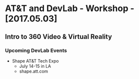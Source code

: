 # AT&T and DevLab - Workshop - [2017.05.03]

## Intro to 360 Video & Virtual Reality

### Upcoming DevLab Events

- Shape AT&T Tech Expo
    - July 14-15 in LA
    - shape.att.com

